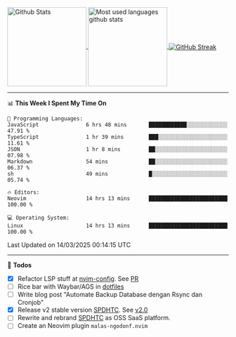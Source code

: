 <a href="https://github.com/anuraghazra/github-readme-stats">
  <img 
        height=180
        align="center" 
        src="https://github-readme-stats.vercel.app/api?username=rizkyilhampra&rank_icon=github&show_icons=true&theme=catppuccin_mocha&hide_border=true&include_all_commits=true&count_private=true&card_width=270" 
        alt="Github Stats" 
    />
</a>
<a href="https://github.com/anuraghazra/github-readme-stats">
  <img 
        height=180
        align="center" 
        src="https://github-readme-stats.vercel.app/api/top-langs/?username=rizkyilhampra&layout=compact&theme=catppuccin_mocha&hide_border=true&langs_count=8" 
        alt="Most used languages github stats" 
    />
</a>
<a href="https://git.io/streak-stats"><img src="https://streak-stats.demolab.com?user=rizkyilhampra&theme=catppuccin-mocha&hide_border=true" align="center" alt="GitHub Streak" /></a>

---

<!--START_SECTION:waka-->
📊 **This Week I Spent My Time On** 

```text
💬 Programming Languages: 
JavaScript               6 hrs 48 mins       ████████████░░░░░░░░░░░░░   47.91 % 
TypeScript               1 hr 39 mins        ███░░░░░░░░░░░░░░░░░░░░░░   11.61 % 
JSON                     1 hr 8 mins         ██░░░░░░░░░░░░░░░░░░░░░░░   07.98 % 
Markdown                 54 mins             ██░░░░░░░░░░░░░░░░░░░░░░░   06.37 % 
sh                       49 mins             █░░░░░░░░░░░░░░░░░░░░░░░░   05.74 % 

🔥 Editors: 
Neovim                   14 hrs 13 mins      █████████████████████████   100.00 % 

💻 Operating System: 
Linux                    14 hrs 13 mins      █████████████████████████   100.00 % 
```


 Last Updated on 14/03/2025 00:14:15 UTC
<!--END_SECTION:waka-->

---

📒 **Todos**
<br>
- [x] Refactor LSP stuff at [nvim-config](https://github.com/rizkyilhampra/nvim-config). See [PR](https://github.com/rizkyilhampra/nvim-config/pull/9)
- [ ] Rice bar with Waybar/AGS in [dotfiles](https://github.com/rizkyilhampra/dotfiles)
- [ ] Write blog post "Automate Backup Database dengan Rsync dan Cronjob"
- [x] Release v2 stable version [SPDHTC](https://github.com/rizkyilhampra/spdhtc). See [v2.0](https://github.com/rizkyilhampra/spdhtc/releases/tag/v2.0)
- [ ] Rewrite and rebrand [SPDHTC](https://github.com/rizkyilhampra/spdhtc) as OSS SaaS platform.
- [ ] Create an Neovim plugin `malas-ngodonf.nvim`
